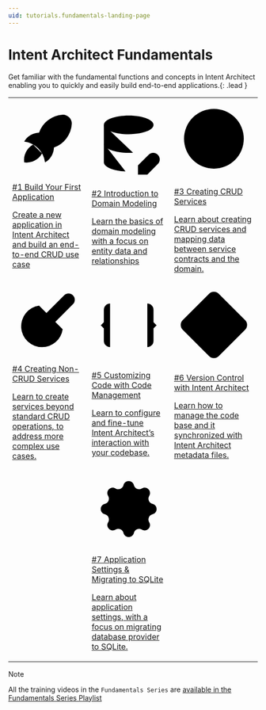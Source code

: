 ```yaml
---
uid: tutorials.fundamentals-landing-page
---
```

# Intent Architect Fundamentals

Get familiar with the fundamental functions and concepts in Intent Architect enabling you to quickly and easily build end-to-end applications.{: .lead }

<table class="docs-tiles">
  <tr>
    <td>
      <a href="../fundamentals-1-building-an-application//fundamentals-1-building-an-application.md" class="feature-card">
        <svg class="landing-svg" viewBox="0 0 24 24">
            <path d="M4 13a8 8 0 0 1 7 7a6 6 0 0 0 3 -5a9 9 0 0 0 6 -8a3 3 0 0 0 -3 -3a9 9 0 0 0 -8 6a6 6 0 0 0 -5 3" />
            <path d="M7 14a6 6 0 0 0 -3 6a6 6 0 0 0 6 -3" />
            <path d="M15 9m-1 0a1 1 0 1 0 2 0a1 1 0 1 0 -2 0" />
        </svg>
        <p class="feature-card-title">#1 Build Your First Application</p>
        <p>Create a new application in Intent Architect and build an end-to-end CRUD use case</p>
      </a>
    </td>
    <td>
      <a href="../fundamentals-2-intro-to-domain-modeling/fundamentals-2-intro-to-domain-modeling.md" class="feature-card">
        <svg class="landing-svg" viewBox="0 0 24 24">
            <path d="M4 6c0 1.657 3.582 3 8 3s8 -1.343 8 -3s-3.582 -3 -8 -3s-8 1.343 -8 3" />
            <path d="M4 6v6c0 1.657 3.582 3 8 3c.478 0 .947 -.016 1.402 -.046" />
            <path d="M20 12v-6" />
            <path d="M4 12v6c0 1.526 3.04 2.786 6.972 2.975" />
            <path d="M18.42 15.61a2.1 2.1 0 0 1 2.97 2.97l-3.39 3.42h-3v-3l3.42 -3.39z" />
        </svg>
        <p class="feature-card-title">#2 Introduction to Domain Modeling</p>
        <p>Learn the basics of domain modeling with a focus on entity data and relationships</p>
      </a>
    </td>
    <td>
      <a href="../fundamentals-3-create-crud-service/fundamentals-3-create-crud-service.md" class="feature-card">
        <svg class="landing-svg" viewBox="0 0 24 24">
            <path d="M3 12a9 9 0 1 0 18 0a9 9 0 0 0 -18 0" />
            <path d="M9 12h6" />
            <path d="M12 9v6" />
        </svg>
        <p class="feature-card-title">#3 Creating CRUD Services</p>
        <p>Learn about creating CRUD services and mapping data between service contracts and the domain.</p>
      </a>
    </td>
  </tr>

  <tr>
    <td>
      <a href="../fundamentals-4-create-non-crud-services/fundamentals-4-create-non-crud-services.md" class="feature-card">
        <svg class="landing-svg" viewBox="0 0 24 24">
            <path d="M12 15l8.385 -8.415a2.1 2.1 0 0 0 -2.97 -2.97l-8.415 8.385v3h3z" />
            <path d="M16 5l3 3" />
            <path d="M9 7.07a7 7 0 0 0 1 13.93a7 7 0 0 0 6.929 -6" />
        </svg>
        <p class="feature-card-title">#4 Creating Non-CRUD Services</p>
        <p>Learn to create services beyond standard CRUD operations, to address more complex use cases.</p>
      </a>
    </td>
    <td>
      <a href="../fundamentals-5-customizing-code/fundamentals-5-customizing-code.md" class="feature-card">
        <svg class="landing-svg" viewBox="0 0 24 24">
            <path d="M9 12h6" />
            <path d="M12 9v6" />
            <path d="M6 19a2 2 0 0 1 -2 -2v-4l-1 -1l1 -1v-4a2 2 0 0 1 2 -2" />
            <path d="M18 19a2 2 0 0 0 2 -2v-4l1 -1l-1 -1v-4a2 2 0 0 0 -2 -2" />
        </svg>
        <p class="feature-card-title">#5 Customizing Code with Code Management</p>
        <p>Learn to configure and fine-tune Intent Architect’s interaction with your codebase.</p>
      </a>
    </td>
    <td>
      <a href="../fundamentals-6-version-control/fundamentals-6-version-control.md" class="feature-card">
        <svg class="landing-svg" viewBox="0 0 24 24">
            <path d="M16 12m-1 0a1 1 0 1 0 2 0a1 1 0 1 0 -2 0" />
            <path d="M12 8m-1 0a1 1 0 1 0 2 0a1 1 0 1 0 -2 0" />
            <path d="M12 16m-1 0a1 1 0 1 0 2 0a1 1 0 1 0 -2 0" />
            <path d="M12 15v-6" />
            <path d="M15 11l-2 -2" />
            <path d="M11 7l-1.9 -1.9" />
            <path d="M13.446 2.6l7.955 7.954a2.045 2.045 0 0 1 0 2.892l-7.955 7.955a2.045 2.045 0 0 1 -2.892 0l-7.955 -7.955a2.045 2.045 0 0 1 0 -2.892l7.955 -7.955a2.045 2.045 0 0 1 2.892 0z" />
        </svg>
        <p class="feature-card-title">#6 Version Control with Intent Architect</p>
        <p>Learn how to manage the code base and it synchronized with Intent Architect metadata files.</p>
      </a>
    </td>
  </tr>

  <tr>
    <td></td>
    <td>
      <a href="../fundamentals-7-settings-migration/fundamentals-7-settings-migration.md" class="feature-card">
        <svg class="landing-svg" viewBox="0 0 24 24">
            <path d="M10.325 4.317c.426 -1.756 2.924 -1.756 3.35 0a1.724 1.724 0 0 0 2.573 1.066c1.543 -.94 3.31 .826 2.37 2.37a1.724 1.724 0 0 0 1.065 2.572c1.756 .426 1.756 2.924 0 3.35a1.724 1.724 0 0 0 -1.066 2.573c.94 1.543 -.826 3.31 -2.37 2.37a1.724 1.724 0 0 0 -2.572 1.065c-.426 1.756 -2.924 1.756 -3.35 0a1.724 1.724 0 0 0 -2.573 -1.066c-1.543 .94 -3.31 -.826 -2.37 -2.37a1.724 1.724 0 0 0 -1.065 -2.572c-1.756 -.426 -1.756 -2.924 0 -3.35a1.724 1.724 0 0 0 1.066 -2.573c-.94 -1.543 .826 -3.31 2.37 -2.37c1 .608 2.296 .07 2.572 -1.065z" />
            <path d="M9 12a3 3 0 1 0 6 0a3 3 0 0 0 -6 0" />
        </svg>
        <p class="feature-card-title">#7 Application Settings & Migrating to SQLite</p>
        <p>Learn about application settings, with a focus on migrating database provider to SQLite.</p>
      </a>
    </td>
    <td></td>
  </tr>
</table>

> [!NOTE]
> All the training videos in the `Fundamentals Series` are [available in the Fundamentals Series Playlist](https://intentarchitect.com/#/redirect/?category=docs-embedded&subCategory=fundamentals-series-playlist)
